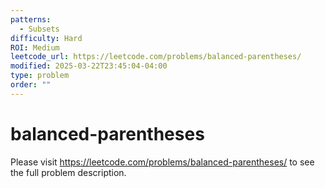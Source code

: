 ```yaml
---
patterns:
  - Subsets
difficulty: Hard
ROI: Medium
leetcode_url: https://leetcode.com/problems/balanced-parentheses/
modified: 2025-03-22T23:45:04-04:00
type: problem
order: ""
---
```


# balanced-parentheses

Please visit https://leetcode.com/problems/balanced-parentheses/ to see the full problem description.

